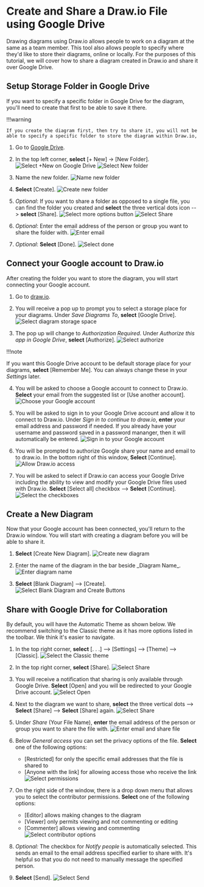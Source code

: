 # Create and Share a Draw.io File using Google Drive

Drawing diagrams using Draw.io allows people to work on a diagram at the same as a team member. This tool also allows people to specify where they'd like to store their diagrams, online or locally. For the purposes of this tutorial, we will cover how to share a diagram created in Draw.io and share it over Google Drive.

## Setup Storage Folder in Google Drive

If you want to specify a specific folder in Google Drive for the diagram, you'll need to create that first to be able to save it there.

!!!warning

    If you create the diagram first, then try to share it, you will not be able to specify a specific folder to store the diagram within Draw.io,

1. Go to [Google Drive](http://drive.google.com).

2. In the top left corner, **select** [+ New] -> [New Folder].
   ![Select +New on Google Drive](./assets/newFolderA.png "Select +New on Google Drive")
   ![Select New folder](./assets/newFolderB.png "Select New folder")

3. Name the new folder.
   ![Name new folder](./assets/nameNewFolder.png "Name new folder")

4. **Select** [Create].
   ![Create new folder](./assets/createFolder.png "Create new folder")

5. _Optional_: If you want to share a folder as opposed to a single file, you can find the folder you created and **select** the three vertical dots icon --> **select** [Share].
   ![Select more options button](./assets/shareFolderA.png "Select more options button")
   ![Select Share](./assets/shareFolderB.png "Select Share")

6. _Optional_: Enter the email address of the person or group you want to share the folder with.
   ![Enter email](./assets/shareFolderC.png "Enter email")

7. _Optional_: **Select** [Done].
   ![Select done](./assets/shareFolderD.png "Select done")

## Connect your Google account to Draw.io
After creating the folder you want to store the diagram, you will start connecting your Google account.

1. Go to [draw.io](https://app.diagrams.net/).

2.  You will receive a pop up to prompt you to select a storage place for your diagrams. Under _Save Diagrams To_, **select** [Google Drive].
    ![Select diagram storage space](./assets/selectStorage.png "Select diagram storage space")

3.  The pop up will change to _Authorization Required_. Under _Authorize this app in Google Drive_, **select** [Authorize].
    ![Select authorize](./assets/authorize.png "Select authorize")

!!!note

If you want this Google Drive account to be default storage place for your diagrams, **select** [Remember Me]. You can always change these in your _Settings_ later.

4. You will be asked to choose a Google account to connect to Draw.io. **Select** your email from the suggested list or [Use another account].
   ![Choose your Google account](./assets/chooseAccount.png "Choose your Google account")
5. You will be asked to sign in to your Google Drive account and allow it to connect to Draw.io. Under _Sign in to continue to draw.io_, **enter** your email address and password if needed. If you already have your username and password saved in a password mananger, then it will automatically be entered.
   ![Sign in to your Google account](./assets/signIn "Sign in to your Google account")

6. You will be prompted to authorize Google share your name and email to to draw.io. In the bottom right of this window, **Select** [Continue].
   ![Allow Draw.io access](./assets/allowAccessB.png "Allow Draw.io access")

7. You will be asked to select if Draw.io can access your Google Drive including the ability to view and modify your Google Drive files used with Draw.io. **Select** [Select all] checkbox --> **Select** [Continue].
   ![Select the checkboxes](./assets/selectCheckboxes.png "Select the checkboxes")

## Create a New Diagram

Now that your Google account has been connected, you'll return to the Draw.io window. You will start with creating a diagram before you will be able to share it.

1. **Select** [Create New Diagram].
   ![Create new diagram](./assets/newDiagram.png "Create new diagram")

2. Enter the name of the diagram in the bar beside \_Diagram Name\_.
   ![Enter diagram name](./assets/nameDiagram.png "Enter diagram name")

3. **Select** [Blank Diagram] --> [Create].
   ![Select Blank Diagram and Create Buttons](./assets/blankDiagram.png "Select Blank Diagram and Create Buttons")

## Share with Google Drive for Collaboration

By default, you will have the Automatic Theme as shown below. We recommend switching to the Classic theme as it has more options listed in the toolbar. We think it's easier to navigate.

1. In the top right corner, **select** [. . .] --> [Settings] --> [Theme] --> [Classic].
   ![Select the Classic theme](./assets/defaultView.png "Select the Classic theme")

2. In the top right corner, **select** [Share].
   ![Select Share](./assets/selectShare.png "Select Share")

3. You will receive a notification that sharing is only available through Google Drive. **Select** [Open] and you will be redirected to your Google Drive account.
   ![Select Open](./assets/shareViaGoogle.png "Select Open")

4. Next to the diagram we want to share, **select** the three vertical dots --> **Select** [Share] --> **Select** [Share] again.
   ![Select Share](./assets/shareOnDrive.png "Select Share")

5. Under _Share_ (Your File Name), **enter** the email address of the person or group you want to share the file with.
   ![Enter email and share file](./assets/shareFile.png "Enter email and share file")

6. Below _General access_ you can set the privacy options of the file. **Select** one of the following options:

    - [Restricted] for only the specific email addresses that the file is shared to
    - [Anyone with the link] for allowing access those who receive the link
      ![Select permissions](./assets/selectPermissions2.png "Select permissions")

7. On the right side of the window, there is a drop down menu that allows you to select the contributor permissions. **Select** one of the following options:

    - [Editor] allows making changes to the diagram
    - [Viewer] only permits viewing and not commenting or editing
    - [Commenter] allows viewing and commenting
      ![Select contributor options](./assets/selectEditor.png "Select contributor options")

8. _Optional:_ The checkbox for _Notify people_ is automatically selected. This sends an email to the email address specified earlier to share with. It's helpful so that you do not need to manually message the specified person.

9. **Select** [Send].
   ![Select Send](./assets/selectSend.png "Select Send")
